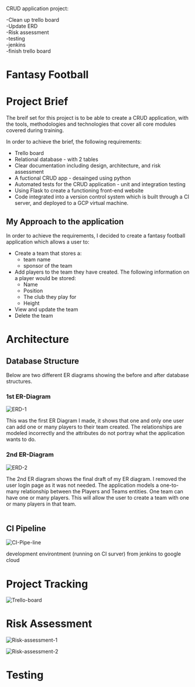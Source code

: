 CRUD application project:<br>

-Clean up trello board<br>
-Update ERD<br>
-Risk assessment<br>
-testing<br>
-jenkins<br>
-finish trello board<br> 

# Fantasy Football

# Project Brief 
The breif set for this project is to be able to create a CRUD application, with the tools, methodologies and technologies that cover all core modules covered during training.

In order to achieve the brief, the following requirements:<br>
* Trello board
* Relational database - with 2 tables
* Clear documentation including design, architecture, and risk assessment
* A fuctional CRUD app - desainged using python
* Automated tests for the CRUD application - unit and integration testing
* Using Flask to create a functioning front-end website
* Code integrated into a version control system which is built through a CI server, and deployed to a GCP virtual machine. 

## My Approach to the application

In order to achieve the requirements, I decided to create a fantasy football application which allows a user to:
* Create a team that stores a:
    * team name
    * sponsor of the team
* Add players to the team they have created. The following information on a player would be stored:
    * Name
    * Position
    * The club they play for
    * Height
* View and update the team
* Delete the team

# Architecture

## Database Structure 

Below are two different ER diagrams showing the before and after database structures. 

### 1st ER-Diagram  

![ERD-1](https://imgur.com/BB6uGEw.jpeg)<br>

This was the first ER Diagram I made, it shows that one and only one user can add one or many players to their team created. The relationships are modeled incorrectly and the attributes do not portray what the application wants to do.

### 2nd ER-Diagram 

![ERD-2](https://imgur.com/eTk7zF6.jpeg)<br>

The 2nd ER diagram shows the final draft of my ER diagram. I removed the user login page as it was not needed. The application models a one-to-many relationship between the Players and Teams entities. One team can have one or many players. This will allow the user to create a team with one or many players in that team.
<br>
<br>
## CI Pipeline

![CI-Pipe-line](https://imgur.com/f5l0gVq.jpeg)

development environtment (running on CI surver) from jenkins to google cloud

# Project Tracking

![Trello-board](https://imgur.com/dAeNJvg.jpeg)
<br>

# Risk Assessment

![Risk-assessment-1](https://imgur.com/JvamcBA.jpeg)

![Risk-assessment-2](https://imgur.com/m0azlxz.jpeg)

# Testing









